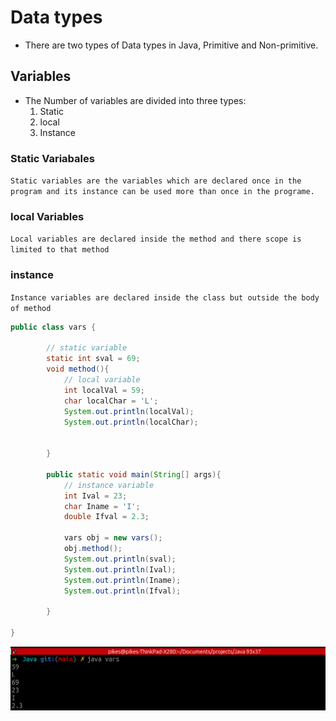 # Data types
- There are two types of Data types in Java, Primitive and Non-primitive.

## Variables
- The Number of variables are divided into three types:
    1. Static
    2. local
    3. Instance

### Static Variabales
`Static variables are the variables which are declared once in the program and its instance can be used more than once in the programe.`
### local Variables
`Local variables are declared inside the method and there scope is limited to that method`
### instance
`Instance variables are declared inside the class but outside the body of method`
```java
public class vars {
		
		// static variable
		static int sval = 69; 
		void method(){
			// local variable
			int localVal = 59;
			char localChar = 'L';
			System.out.println(localVal);
			System.out.println(localChar);

			
		}
		
		public static void main(String[] args){
			// instance variable
			int Ival = 23;
			char Iname = 'I';
			double Ifval = 2.3;
			
			vars obj = new vars();
			obj.method();			
			System.out.println(sval);
			System.out.println(Ival);
			System.out.println(Iname);
			System.out.println(Ifval);	
			
		}

}
```
![vars image](https://github.com/waqarNaeem786/JavaBasics/blob/main/shots/vars.png)
    

